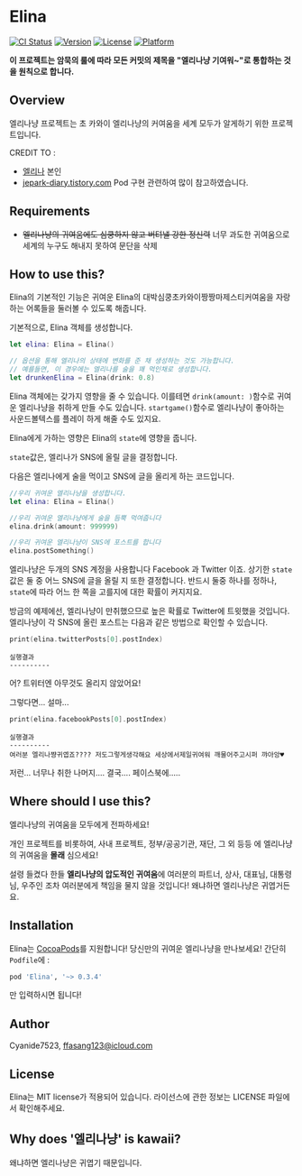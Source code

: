 # Elina

[![CI Status](http://img.shields.io/travis/Cyanide7523/Elina.svg?style=flat)](https://travis-ci.org/Cyanide7523/Elina)
[![Version](https://img.shields.io/cocoapods/v/Elina.svg?style=flat)](http://cocoapods.org/pods/Elina)
[![License](https://img.shields.io/cocoapods/l/Elina.svg?style=flat)](http://cocoapods.org/pods/Elina)
[![Platform](https://img.shields.io/cocoapods/p/Elina.svg?style=flat)](http://cocoapods.org/pods/Elina)

**이 프로젝트는 암묵의 룰에 따라 모든 커밋의 제목을 "엘리나냥 기여워~"로 통합하는 것을 원칙으로 합니다.**

## Overview

엘리나냥 프로젝트는 초 카와이 엘리나냥의 커여움을 세계 모두가 알게하기 위한 프로젝트입니다.

CREDIT TO :
* [엘리나](https://twitter.com/DE_v_Elina) 본인
* [jepark-diary.tistory.com](http://jepark-diary.tistory.com/13) Pod 구현 관련하여 많이 참고하였습니다.

## Requirements

* ~~엘리나냥의 귀여움에도 심쿵하지 않고 버텨낼 강한 정신력~~ 너무 과도한 귀여움으로 세계의 누구도 해내지 못하여 문단을 삭제

## How to use this?

Elina의 기본적인 기능은 귀여운 Elina의 대박심쿵초카와이짱짱마제스티커여움을 자랑하는 어록들을 둘러볼 수 있도록 해줍니다.

기본적으로, Elina 객체를 생성합니다.

```Swift
let elina: Elina = Elina()

// 옵션을 통해 엘리나의 상태에 변화를 준 채 생성하는 것도 가능합니다.
// 예를들면, 이 경우에는 엘리나를 술을 꽤 먹인채로 생성합니다.
let drunkenElina = Elina(drink: 0.8)
```

Elina 객체에는 갖가지 영향을 줄 수 있습니다. 이를테면 `drink(amount: )`함수로 귀여운 엘리나냥을 취하게 만들 수도 있습니다. `startgame()`함수로 엘리나냥이 좋아하는 사운드볼텍스를 플레이 하게 해줄 수도 있지요.

Elina에게 가하는 영향은 Elina의 `state`에 영향을 줍니다.

`state`값은, 엘리나가 SNS에 올릴 글을 결정합니다.

다음은 엘리나에게 술을 먹이고 SNS에 글을 올리게 하는 코드입니다.

```Swift
//우리 귀여운 엘리나냥을 생성합니다.
let elina: Elina = Elina()

//우리 귀여운 엘리나냥에게 술을 듬뿍 먹여줍니다
elina.drink(amount: 999999)

//우리 귀여운 엘리나냥이 SNS에 포스트를 합니다
elina.postSomething()
```

엘리나냥은 두개의 SNS 계정을 사용합니다 Facebook 과 Twitter 이죠. 상기한 `state` 값은 둘 중 어느 SNS에 글을 올릴 지 또한 결정합니다. 반드시 둘중 하나를 정하나, `state`에 따라 어느 한 쪽을 고를지에 대한 확률이 커지지요.

방금의 예제에선, 엘리나냥이 만취했으므로 높은 확률로 Twitter에 트윗했을 것입니다. 엘리나냥이 각 SNS에 올린 포스트는 다음과 같은 방법으로 확인할 수 있습니다.

```Swift
print(elina.twitterPosts[0].postIndex)
```

```
실행결과
----------

```

어? 트위터엔 아무것도 올리지 않았어요!

그렇다면... 설마...

```Swift
print(elina.facebookPosts[0].postIndex)
```

```
실행결과
----------
여러분 엘리나쨩귀엽죠???? 저도그렇게생각해요 세상에서제일귀여워 깨물어주고시퍼 꺄아앙♥
```

저런... 너무나 취한 나머지.... 결국.... 페이스북에.....


## Where should I use this?

엘리나냥의 귀여움을 모두에게 전파하세요! 

개인 프로젝트를 비롯하여, 사내 프로젝트, 정부/공공기관, 재단, 그 외 등등 에 엘리나냥의 귀여움을 **몰래** 심으세요! 

설령 들켰다 한들 **엘리나냥의 압도적인 귀여움**에 여러분의 파트너, 상사, 대표님, 대통령님, 우주인 조차 여러분에게 책임을 물지 않을 것입니다! 왜냐하면 엘리나냥은 귀엽거든요.

## Installation

Elina는 [CocoaPods](http://cocoapods.org)를 지원합니다! 당신만의 귀여운 엘리나냥을 만나보세요! 간단히 `Podfile`에 :

```ruby
pod 'Elina', '~> 0.3.4'
```

만 입력하시면 됩니다!

## Author

Cyanide7523, ffasang123@icloud.com

## License

Elina는 MIT license가 적용되어 있습니다. 라이선스에 관한 정보는 LICENSE 파일에서 확인해주세요.

## Why does '엘리나냥' is kawaii?

왜냐하면 엘리나냥은 귀엽기 때문입니다.
